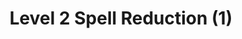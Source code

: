 ---
title: "Level 2 Spell Reduction (1)"
canonical: "skill/level-2-spell-reduction-1"
lists:
    - warlock-loresheet
tier: 2
min_type: "warlock-x/2"
osp_cost: 30
ladder: "spell-reduction"
---